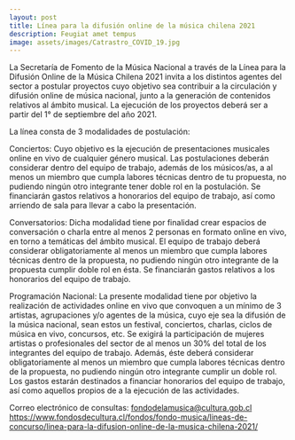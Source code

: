 ```yaml
---
layout: post
title: Línea para la difusión online de la música chilena 2021
description: Feugiat amet tempus
image: assets/images/Catrastro_COVID_19.jpg
---
```


La Secretaría de Fomento de la Música Nacional a través de la Línea para la Difusión Online de la Música Chilena 2021 invita a los distintos agentes del sector a postular proyectos cuyo objetivo sea contribuir a la circulación y difusión online de música nacional, junto a la generación de contenidos relativos al ámbito musical. La ejecución de los proyectos deberá ser a partir del 1° de septiembre del año 2021.

La línea consta de 3 modalidades de postulación:

Conciertos: Cuyo objetivo es la ejecución de presentaciones musicales online en vivo de cualquier género musical. Las postulaciones deberán considerar dentro del equipo de trabajo, además de los músicos/as, a al menos un miembro que cumpla labores técnicas dentro de tu propuesta, no pudiendo ningún otro integrante tener doble rol en la postulación. Se financiarán gastos relativos a honorarios del equipo de trabajo, así como arriendo de sala para llevar a cabo la presentación.

Conversatorios: Dicha modalidad tiene por finalidad crear espacios de conversación o charla entre al menos 2 personas en formato online en vivo, en torno a temáticas del ámbito musical. El equipo de trabajo deberá considerar obligatoriamente al menos un miembro que cumpla labores técnicas dentro de la propuesta, no pudiendo ningún otro integrante de la propuesta cumplir doble rol en ésta. Se financiarán gastos relativos a los honorarios del equipo de trabajo.

Programación Nacional: La presente modalidad tiene por objetivo la realización de actividades online en vivo que convoquen a un mínimo de 3 artistas, agrupaciones y/o agentes de la música, cuyo eje sea la difusión de la música nacional, sean estos un festival, conciertos, charlas, ciclos de música en vivo, concursos, etc. Se exigirá la participación de mujeres artistas o profesionales del sector de al menos un 30% del total de los integrantes del equipo de trabajo. Además, éste deberá considerar obligatoriamente al menos un miembro que cumpla labores técnicas dentro de la propuesta, no pudiendo ningún otro integrante cumplir un doble rol. Los gastos estarán destinados a financiar honorarios del equipo de trabajo, así como aquellos propios de a la ejecución de las actividades.

Correo electrónico de consultas: fondodelamusica@cultura.gob.cl
https://www.fondosdecultura.cl/fondos/fondo-musica/lineas-de-concurso/linea-para-la-difusion-online-de-la-musica-chilena-2021/
